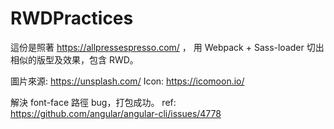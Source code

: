 # RWDPractices

這份是照著 https://allpressespresso.com/ ，
用 Webpack + Sass-loader 切出相似的版型及效果，包含 RWD。

圖片來源: https://unsplash.com/
Icon: https://icomoon.io/

解決 font-face 路徑 bug，打包成功。
ref: https://github.com/angular/angular-cli/issues/4778